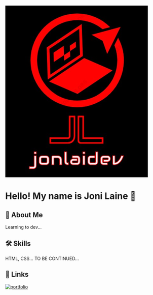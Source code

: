 ![Logo](jonlaidev(LOGO).jpg)



# Hello! My name is Joni Laine 👋


## 🚀 About Me
Learning to dev...


## 🛠 Skills
HTML, CSS... TO BE CONTINUED...


## 🔗 Links
[![portfolio](https://img.shields.io/badge/my_portfolio-000?style=for-the-badge&logo=ko-fi&logoColor=white)](https://jonlaidev.github.io/)



